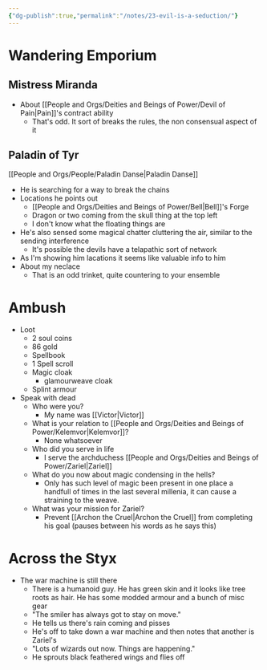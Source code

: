 ```yaml
---
{"dg-publish":true,"permalink":"/notes/23-evil-is-a-seduction/"}
---
```



# Wandering Emporium
## Mistress Miranda 
- About [[People and Orgs/Deities and Beings of Power/Devil of Pain\|Pain]]'s contract ability
	- That's odd. It sort of breaks the rules, the non consensual aspect of it
## Paladin of Tyr
[[People and Orgs/People/Paladin Danse\|Paladin Danse]] 
- He is searching for a way to break the chains
- Locations he points out
	- [[People and Orgs/Deities and Beings of Power/Bell\|Bell]]'s Forge
	- Dragon or two coming from the skull thing at the top left
	- I don't know what the floating things are
- He's also sensed some magical chatter cluttering the air, similar to the sending interference
	- It's possible the devils have a telapathic sort of network
- As I'm showing him lacations it seems like valuable info to him
- About my neclace
	- That is an odd trinket, quite countering to your ensemble

# Ambush
- Loot
	- 2 soul coins
	- 86 gold
	- Spellbook
	- 1 Spell scroll
	- Magic cloak
		- glamourweave cloak
	- Splint armour 
- Speak with dead
	- Who were you?
		- My name was [[Victor\|Victor]]
	- What is your relation to [[People and Orgs/Deities and Beings of Power/Kelemvor\|Kelemvor]]?
		- None whatsoever
	- Who did you serve in life
		- I serve the archduchess [[People and Orgs/Deities and Beings of Power/Zariel\|Zariel]]
	- What do you now about magic condensing in the hells?
		- Only has such level of magic been present in one place a handfull of times in the last several millenia, it can cause a straining to the weave. 
	- What was your mission for Zariel?
		- Prevent [[Archon the Cruel\|Archon the Cruel]] from completing his goal (pauses between his words as he says this)


# Across the Styx
- The war machine is still there
	- There is a humanoid guy. He has green skin and it looks like tree roots as hair. He has some modded armour and a bunch of misc gear
	- "The smiler has always got to stay on move."
	- He tells us there's rain coming and pisses
	- He's off to take down a war machine and then notes that another is Zariel's
	- "Lots of wizards out now. Things are happening."
	- He sprouts black feathered wings and flies off

